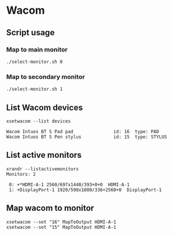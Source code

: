 # Wacom

## Script usage

### Map to main monitor

```
./select-monitor.sh 0
```

### Map to secondary monitor

```
./select-monitor.sh 1
```

## List Wacom devices

```
xsetwacom --list devices

Wacom Intuos BT S Pad pad               id: 16  type: PAD       
Wacom Intuos BT S Pen stylus            id: 15  type: STYLUS  
```

## List active monitors

```
xrandr --listactivemonitors
Monitors: 2

 0: +*HDMI-A-1 2560/697x1440/393+0+0  HDMI-A-1
 1: +DisplayPort-1 1920/598x1080/336+2560+0  DisplayPort-1
```

## Map wacom to monitor

```
xsetwacom --set "16" MapToOutput HDMI-A-1
xsetwacom --set "15" MapToOutput HDMI-A-1
```
